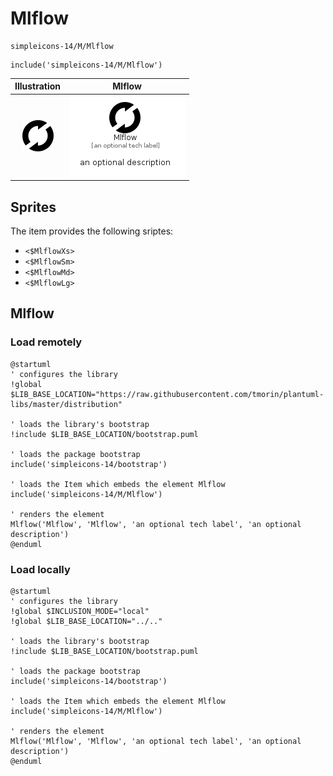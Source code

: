 # Mlflow


```text
simpleicons-14/M/Mlflow
```

```text
include('simpleicons-14/M/Mlflow')
```



| Illustration | Mlflow |
| :---: | :---: |
| ![illustration for Illustration](../../simpleicons-14/M/Mlflow.png) | ![illustration for Mlflow](../../simpleicons-14/M/Mlflow.Local.png) |



## Sprites
The item provides the following sriptes:

- `<$MlflowXs>`
- `<$MlflowSm>`
- `<$MlflowMd>`
- `<$MlflowLg>`





## Mlflow

### Load remotely
```plantuml
@startuml
' configures the library
!global $LIB_BASE_LOCATION="https://raw.githubusercontent.com/tmorin/plantuml-libs/master/distribution"

' loads the library's bootstrap
!include $LIB_BASE_LOCATION/bootstrap.puml

' loads the package bootstrap
include('simpleicons-14/bootstrap')

' loads the Item which embeds the element Mlflow
include('simpleicons-14/M/Mlflow')

' renders the element
Mlflow('Mlflow', 'Mlflow', 'an optional tech label', 'an optional description')
@enduml
```

### Load locally
```plantuml
@startuml
' configures the library
!global $INCLUSION_MODE="local"
!global $LIB_BASE_LOCATION="../.."

' loads the library's bootstrap
!include $LIB_BASE_LOCATION/bootstrap.puml

' loads the package bootstrap
include('simpleicons-14/bootstrap')

' loads the Item which embeds the element Mlflow
include('simpleicons-14/M/Mlflow')

' renders the element
Mlflow('Mlflow', 'Mlflow', 'an optional tech label', 'an optional description')
@enduml
```

